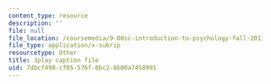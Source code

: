 ```yaml
---
content_type: resource
description: ''
file: null
file_location: /coursemedia/9-00sc-introduction-to-psychology-fall-2011/7dbcf490cf05576f8bc28b00a7458991_QvK6YdFKMY8.vtt
file_type: application/x-subrip
resourcetype: Other
title: 3play caption file
uid: 7dbcf490-cf05-576f-8bc2-8b00a7458991
---
```

